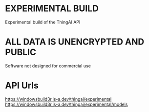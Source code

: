 # EXPERIMENTAL BUILD
Experimental build of the ThingAI API

# ALL DATA IS UNENCRYPTED AND PUBLIC
Software not designed for commercial use

# API Urls
https://windowsbuild3r.is-a.dev/thingai/experimental
https://windowsbuild3r.is-a.dev/thingai/experimental/models
